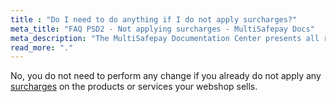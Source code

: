 ```yaml
---
title : "Do I need to do anything if I do not apply surcharges?"
meta_title: "FAQ PSD2 - Not applying surcharges - MultiSafepay Docs"
meta_description: "The MultiSafepay Documentation Center presents all relevant information about our Plugins and API. You can also find support pages for Payment Methods, Tools and General Questions as well as the contact details of our Support and Integration Teams."
read_more: "."
---
```


No, you do not need to perform any change if you already do not apply any [surcharges](/faq/getting-started/glossary/#surcharge) on the products or services your webshop sells.
